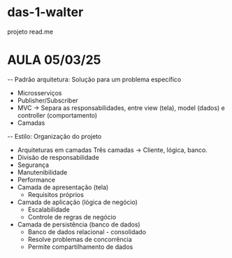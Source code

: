# das-1-walter
projeto read.me

# AULA 05/03/25

-- Padrão arquitetura: Solução para um problema específico

- Microsserviços
- Publisher/Subscriber
- MVC -> Separa as responsabilidades, entre view (tela), model (dados) e controller (comportamento)
- Camadas

-- Estilo: Organização do projeto

- Arquiteturas em camadas Três camadas -> Cliente, lógica, banco.
- Divisão de responsabilidade
- Segurança
- Manutenibilidade
- Performance
- Camada de apresentação (tela)
  - Requisitos próprios
- Camada de aplicação (lógica de negócio)
  - Escalabilidade
  - Controle de regras de negócio
- Camada de persistência (banco de dados)
  - Banco de dados relacional - consolidado
  - Resolve problemas de concorrência
  - Permite compartilhamento de dados
